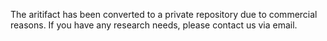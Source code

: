 The aritifact has been converted to a private repository due to commercial reasons. If you have any research needs, please contact us via email.

